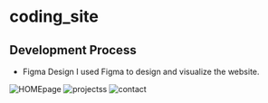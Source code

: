 # coding_site

Development Process
------
- Figma Design
I used Figma to design and visualize the website.

![HOMEpage](https://user-images.githubusercontent.com/113741660/192655031-a0b84522-23e4-4544-ae99-83ce7c450105.PNG)
![projectss](https://user-images.githubusercontent.com/113741660/192655034-73924a9c-ca9a-4943-b3f5-ff64822106c8.PNG)
![contact](https://user-images.githubusercontent.com/113741660/192655039-048ec687-d35b-4ab0-a5ea-d3ad10c370bd.PNG)
